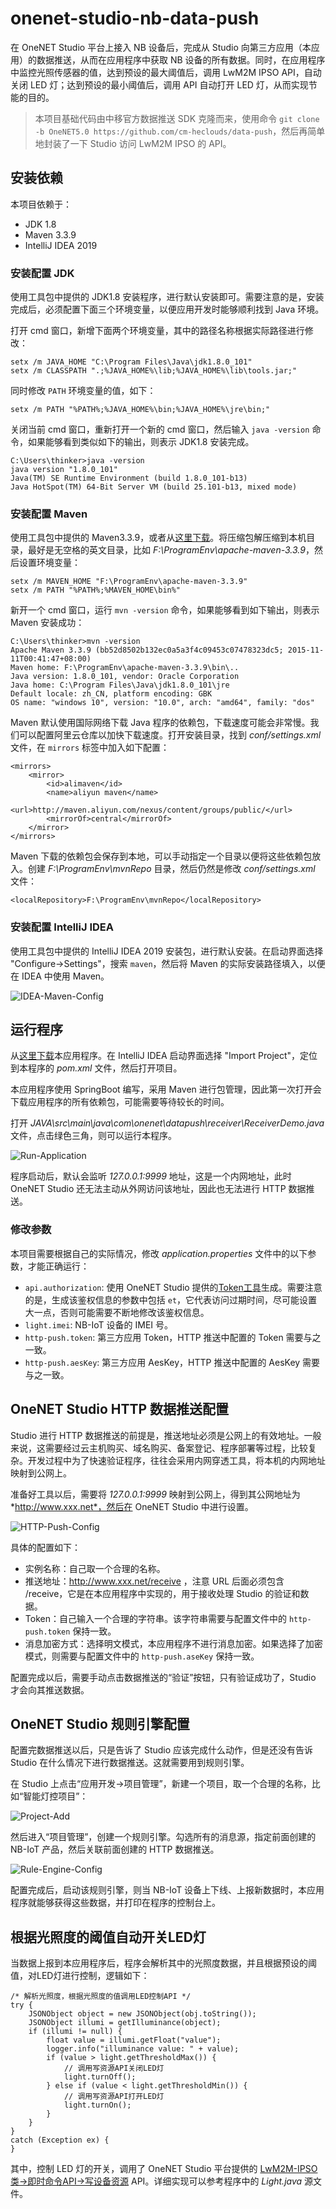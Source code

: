 # onenet-studio-nb-data-push

在 OneNET Studio 平台上接入 NB 设备后，完成从 Studio 向第三方应用（本应用）的数据推送，从而在应用程序中获取 NB 设备的所有数据。同时，在应用程序中监控光照传感器的值，达到预设的最大阈值后，调用 LwM2M IPSO API，自动关闭 LED 灯；达到预设的最小阈值后，调用 API 自动打开 LED 灯，从而实现节能的目的。

> 本项目基础代码由中移官方数据推送 SDK 克隆而来，使用命令 `git clone -b OneNET5.0 https://github.com/cm-heclouds/data-push`，然后再简单地封装了一下 Studio 访问 LwM2M IPSO 的 API。

## 安装依赖

本项目依赖于：

- JDK 1.8
- Maven 3.3.9
- IntelliJ IDEA 2019

### 安装配置 JDK

使用工具包中提供的 JDK1.8 安装程序，进行默认安装即可。需要注意的是，安装完成后，必须配置下面三个环境变量，以便应用开发时能够顺利找到 Java 环境。

打开 cmd 窗口，新增下面两个环境变量，其中的路径名称根据实际路径进行修改：

```
setx /m JAVA_HOME "C:\Program Files\Java\jdk1.8.0_101"
setx /m CLASSPATH ".;%JAVA_HOME%\lib;%JAVA_HOME%\lib\tools.jar;"
```

同时修改 `PATH` 环境变量的值，如下：

```
setx /m PATH "%PATH%;%JAVA_HOME%\bin;%JAVA_HOME%\jre\bin;"
```

关闭当前 cmd 窗口，重新打开一个新的 cmd 窗口，然后输入 `java -version` 命令，如果能够看到类似如下的输出，则表示 JDK1.8 安装完成。

```
C:\Users\thinker>java -version
java version "1.8.0_101"
Java(TM) SE Runtime Environment (build 1.8.0_101-b13)
Java HotSpot(TM) 64-Bit Server VM (build 25.101-b13, mixed mode)
```

### 安装配置 Maven

使用工具包中提供的 Maven3.3.9，或者从[这里下载](http://archive.apache.org/dist/maven/maven-3/3.3.9/binaries/apache-maven-3.3.9-bin.zip)。将压缩包解压缩到本机目录，最好是无空格的英文目录，比如 *F:\ProgramEnv\apache-maven-3.3.9*，然后设置环境变量：

```
setx /m MAVEN_HOME "F:\ProgramEnv\apache-maven-3.3.9"
setx /m PATH "%PATH%;%MAVEN_HOME\bin%"
```

新开一个 cmd 窗口，运行 `mvn -version` 命令，如果能够看到如下输出，则表示 Maven 安装成功：

```
C:\Users\thinker>mvn -version
Apache Maven 3.3.9 (bb52d8502b132ec0a5a3f4c09453c07478323dc5; 2015-11-11T00:41:47+08:00)
Maven home: F:\ProgramEnv\apache-maven-3.3.9\bin\..
Java version: 1.8.0_101, vendor: Oracle Corporation
Java home: C:\Program Files\Java\jdk1.8.0_101\jre
Default locale: zh_CN, platform encoding: GBK
OS name: "windows 10", version: "10.0", arch: "amd64", family: "dos"
```

Maven 默认使用国际网络下载 Java 程序的依赖包，下载速度可能会非常慢。我们可以配置阿里云仓库以加快下载速度。打开安装目录，找到 *conf/settings.xml* 文件，在 `mirrors` 标签中加入如下配置：

```
<mirrors>
    <mirror>
        <id>alimaven</id>
        <name>aliyun maven</name>
        <url>http://maven.aliyun.com/nexus/content/groups/public/</url>
        <mirrorOf>central</mirrorOf>        
    </mirror>
</mirrors>
```

Maven 下载的依赖包会保存到本地，可以手动指定一个目录以便将这些依赖包放入。创建 *F:\ProgramEnv\mvnRepo* 目录，然后仍然是修改 *conf/settings.xml* 文件：

```
<localRepository>F:\ProgramEnv\mvnRepo</localRepository>
```

### 安装配置 IntelliJ IDEA

使用工具包中提供的 IntelliJ IDEA 2019 安装包，进行默认安装。在启动界面选择 "Configure->Settings"，搜索 `maven`，然后将 Maven 的实际安装路径填入，以便在 IDEA 中使用 Maven。

![IDEA-Maven-Config](https://github.com/CQCET-IOT/onenet-studio-nb-data-push/blob/main/image/IDEA-Maven-Config.png)

## 运行程序

从[这里下载](https://github.com/CQCET-IOT/onenet-studio-nb-data-push)本应用程序。在 IntelliJ IDEA 启动界面选择 "Import Project"，定位到本程序的 *pom.xml* 文件，然后打开项目。

本应用程序使用 SpringBoot 编写，采用 Maven 进行包管理，因此第一次打开会下载应用程序的所有依赖包，可能需要等待较长的时间。

打开 *JAVA\src\main\java\com\onenet\datapush\receiver\ReceiverDemo.java* 文件，点击绿色三角，则可以运行本程序。

![Run-Application](https://github.com/CQCET-IOT/onenet-studio-nb-data-push/blob/main/image/Run-Application.png)

程序启动后，默认会监听 *127.0.0.1:9999* 地址，这是一个内网地址，此时 OneNET Studio 还无法主动从外网访问该地址，因此也无法进行 HTTP 数据推送。

### 修改参数

本项目需要根据自己的实际情况，修改 *application.properties* 文件中的以下参数，才能正确运行：

- `api.authorization`: 使用 OneNET Studio 提供的[Token工具](https://open.iot.10086.cn/doc/iot_platform/book/device-connect&manager/device-auth.html?h=token#3)生成。需要注意的是，生成该鉴权信息的参数中包括 `et`，它代表访问过期时间，尽可能设置大一点，否则可能需要不断地修改该鉴权信息。
- `light.imei`: NB-IoT 设备的 IMEI 号。
- `http-push.token`: 第三方应用 Token，HTTP 推送中配置的 Token 需要与之一致。
- `http-push.aesKey`: 第三方应用 AesKey，HTTP 推送中配置的 AesKey 需要与之一致。

## OneNET Studio HTTP 数据推送配置

Studio 进行 HTTP 数据推送的前提是，推送地址必须是公网上的有效地址。一般来说，这需要经过云主机购买、域名购买、备案登记、程序部署等过程，比较复杂。开发过程中为了快速验证程序，往往会采用内网穿透工具，将本机的内网地址映射到公网上。

准备好工具以后，需要将 *127.0.0.1:9999* 映射到公网上，得到其公网地址为 *http://www.xxx.net*，然后在 OneNET Studio 中进行设置。

![HTTP-Push-Config](https://github.com/CQCET-IOT/onenet-studio-nb-data-push/blob/main/image/HTTP-Push-Config.png)

具体的配置如下：

- 实例名称：自己取一个合理的名称。
- 推送地址：http://www.xxx.net/receive ，注意 URL 后面必须包含 /receive，它是在本应用程序中实现的，用于接收处理 Studio 的验证和数据。
- Token：自己输入一个合理的字符串。该字符串需要与配置文件中的 `http-push.token` 保持一致。
- 消息加密方式：选择明文模式，本应用程序不进行消息加密。如果选择了加密模式，则需要与配置文件中的 `http-push.aseKey` 保持一致。

配置完成以后，需要手动点击数据推送的“验证”按钮，只有验证成功了，Studio 才会向其推送数据。

## OneNET Studio 规则引擎配置

配置完数据推送以后，只是告诉了 Studio 应该完成什么动作，但是还没有告诉 Studio 在什么情况下进行数据推送。这就需要用到规则引擎。

在 Studio 上点击“应用开发->项目管理”，新建一个项目，取一个合理的名称，比如“智能灯控项目”：

![Project-Add](https://github.com/CQCET-IOT/onenet-studio-nb-data-push/blob/main/image/Project-Add.png)

然后进入“项目管理”，创建一个规则引擎。勾选所有的消息源，指定前面创建的 NB-IoT 产品，然后关联前面创建的 HTTP 数据推送。

![Rule-Engine-Config](https://github.com/CQCET-IOT/onenet-studio-nb-data-push/blob/main/image/Rule-Engine-Config.png)

配置完成后，启动该规则引擎，则当 NB-IoT 设备上下线、上报新数据时，本应用程序就能够获得这些数据，并打印在程序的控制台上。

## 根据光照度的阈值自动开关LED灯

当数据上报到本应用程序后，程序会解析其中的光照度数据，并且根据预设的阈值，对LED灯进行控制，逻辑如下：

```
/* 解析光照度，根据光照度的值调用LED控制API */
try {
    JSONObject object = new JSONObject(obj.toString());
    JSONObject illumi = getIlluminance(object);
    if (illumi != null) {
        float value = illumi.getFloat("value");
        logger.info("illuminance value: " + value);
        if (value > light.getThresholdMax()) {
            // 调用写资源API关闭LED灯
            light.turnOff();
        } else if (value < light.getThresholdMin()) {
            // 调用写资源API打开LED灯
            light.turnOn();
        }
    }
}
catch (Exception ex) {
}
```

其中，控制 LED 灯的开关，调用了 OneNET Studio 平台提供的 [LwM2M-IPSO类->即时命令API->写设备资源](https://open.iot.10086.cn/doc/iot_platform/book/api/LwM2M-IPSO/Real-API/5rt-write-device-resources.html) API。详细实现可以参考程序中的 *Light.java* 源文件。


  [1]: http://static.zybuluo.com/morgen/5oeh02mj39k8nvhecpolwut3/image_1f9apgr2e2lppi11e704me1oee9.png
  [2]: http://static.zybuluo.com/morgen/454fz1vj05rxigvrt3pe60ra/image_1f9aq3gafr8n1cqddop1d0imn4m.png
  [3]: http://static.zybuluo.com/morgen/029zrxmu5t68aj6w4sgq89fg/image_1f9aqppqn93glsb1s1d1nup1hqg13.png
  [4]: http://static.zybuluo.com/morgen/gnq1zblhheq7asfsjztfavff/image_1f9arf07o4lp1su11jk212nbau91t.png
  [5]: http://static.zybuluo.com/morgen/4swb31tq1h26mexavw14t3pl/image_1f9arin7o16fq1n5kvh21eqj166b2a.png
